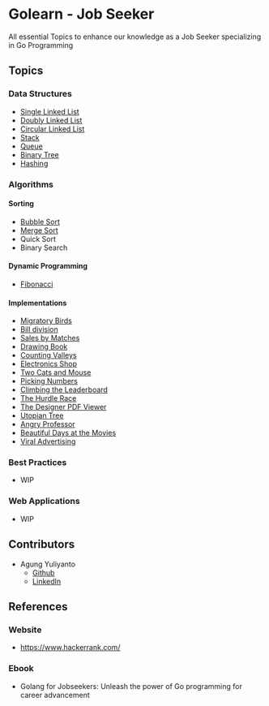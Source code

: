 Golearn - Job Seeker
============================
All essential Topics to enhance our knowledge as a Job Seeker specializing in Go Programming

## Topics

### Data Structures
* [Single Linked List](https://github.com/agung96tm/golearn-jobseeker/tree/main/000-data-structures/000-single-linked-list)
* [Doubly Linked List](https://github.com/agung96tm/golearn-jobseeker/blob/main/000-data-structures/001-doubly-linked-list)
* [Circular Linked List](https://github.com/agung96tm/golearn-jobseeker/blob/main/000-data-structures/002-circular-linked-list)
* [Stack](https://github.com/agung96tm/golearn-jobseeker/blob/main/000-data-structures/003-stack)
* [Queue](https://github.com/agung96tm/golearn-jobseeker/blob/main/000-data-structures/004-queue)
* [Binary Tree](https://github.com/agung96tm/golearn-jobseeker/blob/main/000-data-structures/005-binary-tree)
* [Hashing](https://github.com/agung96tm/golearn-jobseeker/blob/main/000-data-structures/006-hashing)

### Algorithms

#### Sorting
* [Bubble Sort](https://github.com/agung96tm/golearn-jobseeker/blob/main/001-algorithms/000-sorts/000-bubble-sort)
* [Merge Sort](https://github.com/agung96tm/golearn-jobseeker/blob/main/001-algorithms/000-sorts/001-merge-sort)
* Quick Sort
* Binary Search

#### Dynamic Programming
* [Fibonacci](https://github.com/agung96tm/golearn-jobseeker/blob/main/001-algorithms/001-dynamic-programming/000-fibonacci)

#### Implementations
* [Migratory Birds](https://github.com/agung96tm/golearn-jobseeker/blob/main/001-algorithms/002-implementation/000000-migratory-birds)
* [Bill division](https://github.com/agung96tm/golearn-jobseeker/blob/main/001-algorithms/002-implementation/000001-bill-division)
* [Sales by Matches](https://github.com/agung96tm/golearn-jobseeker/blob/main/001-algorithms/002-implementation/000002-sales-by-matches)
* [Drawing Book](https://github.com/agung96tm/golearn-jobseeker/blob/main/001-algorithms/002-implementation/000003-drawing-book)
* [Counting Valleys](https://github.com/agung96tm/golearn-jobseeker/blob/main/001-algorithms/002-implementation/000004-counting-valleys)
* [Electronics Shop](https://github.com/agung96tm/golearn-jobseeker/blob/main/001-algorithms/002-implementation/000005-electronics-shop)
* [Two Cats and Mouse](https://github.com/agung96tm/golearn-jobseeker/blob/main/001-algorithms/002-implementation/000006-two-cats-and-mouse)
* [Picking Numbers](https://github.com/agung96tm/golearn-jobseeker/blob/main/001-algorithms/002-implementation/000007-picking-numbers)
* [Climbing the Leaderboard](https://github.com/agung96tm/golearn-jobseeker/blob/main/001-algorithms/002-implementation/000008-climbing-the-leaderboard)
* [The Hurdle Race](https://github.com/agung96tm/golearn-jobseeker/blob/main/001-algorithms/002-implementation/000009-the-hurdle-race)
* [The Designer PDF Viewer](https://github.com/agung96tm/golearn-jobseeker/blob/main/001-algorithms/002-implementation/000010-designer-pdf-viewer)
* [Utopian Tree](https://github.com/agung96tm/golearn-jobseeker/blob/main/001-algorithms/002-implementation/000011-utopian-tree)
* [Angry Professor](https://github.com/agung96tm/golearn-jobseeker/blob/main/001-algorithms/002-implementation/000012-angry-professor)
* [Beautiful Days at the Movies](https://github.com/agung96tm/golearn-jobseeker/blob/main/001-algorithms/002-implementation/000013-beauty-days-at-the-movie)
* [Viral Advertising](https://github.com/agung96tm/golearn-jobseeker/blob/main/001-algorithms/002-implementation/000014-viral-advertising)

### Best Practices
* WIP


### Web Applications
* WIP

## Contributors
* Agung Yuliyanto
  * [Github](https://github.com/agung96tm) 
  * [LinkedIn](https://www.linkedin.com/in/agung96tm/)


## References

### Website
* https://www.hackerrank.com/

### Ebook
* Golang for Jobseekers: Unleash the power of Go programming for career advancement 
